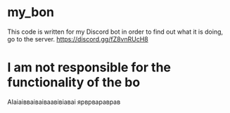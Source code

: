 # my_bon

This code is written for my Discord bot in order to find out what it is doing, go to the server. https://discord.gg/fZ8vnRUcH8

# I am not responsible for the functionality of the bo
АІаіаівваіваіваавівіаваі
ярврвараврав
